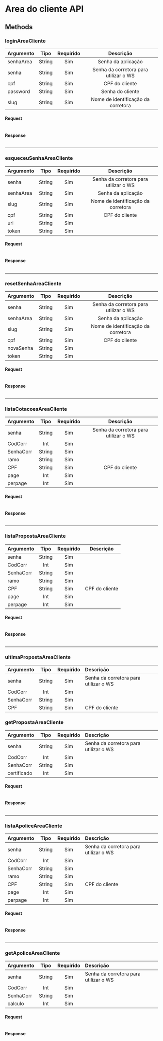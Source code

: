 # Area do cliente API

## Methods

### loginAreaCliente

Argumento | Tipo   | Requirido | Descrição
:-------  | :--:   | :-------: | :-------:
senhaArea | String | Sim       | Senha da aplicação
senha     | String | Sim       | Senha da corretora para utilizar o WS
cpf       | String | Sim       | CPF do cliente
password  | String | Sim       | Senha do cliente
slug      | String | Sim       | Nome de identificação da corretora

#### Request

``` xml
```

#### Response

``` xml
```

---

### esqueceuSenhaAreaCliente

Argumento | Tipo   | Requirido | Descrição
:-------  | :--:   | :-------: | :-------:
senha     | String | Sim | Senha da corretora para utilizar o WS
senhaArea | String | Sim | Senha da aplicação
slug      | String | Sim | Nome de identificação da corretora
cpf       | String | Sim | CPF do cliente
uri       | String | Sim |
token     | String | Sim |

#### Request

``` xml
```

#### Response

``` xml
```

---

### resetSenhaAreaCliente

Argumento | Tipo   | Requirido | Descrição
:-------  | :--:   | :-------: | :-------:
senha     | String | Sim | Senha da corretora para utilizar o WS
senhaArea | String | Sim | Senha da aplicação
slug      | String | Sim | Nome de identificação da corretora
cpf       | String | Sim | CPF do cliente
novaSenha | String | Sim |
token     | String | Sim |

#### Request

``` xml
```

#### Response

``` xml
```

---

### listaCotacoesAreaCliente

Argumento | Tipo   | Requirido | Descrição
:-------  | :--:   | :-------: | :-------:
senha     | String | Sim | Senha da corretora para utilizar o WS
CodCorr   | Int    | Sim |
SenhaCorr | String | Sim |
ramo      | String | Sim |
CPF       | String | Sim | CPF do cliente
page      | Int    | Sim |
perpage   | Int    | Sim |

#### Request

``` xml
```

#### Response

``` xml
```

---

### listaPropostaAreaCliente

Argumento | Tipo   | Requirido | Descrição
:-------  | :--:   | :-------: | :-------:
senha     | String | Sim |
CodCorr   | Int    | Sim |
SenhaCorr | String | Sim |
ramo      | String | Sim |
CPF       | String | Sim | CPF do cliente
page      | Int    | Sim |
perpage   | Int    | Sim |

#### Request

``` xml
```

#### Response

``` xml
```

---

### ultimaPropostaAreaCliente

Argumento    | Tipo   | Requirido | Descrição
:-------     | :--:   | :-------: | :-------
senha        | String | Sim | Senha da corretora para utilizar o WS
CodCorr      | Int    | Sim |
SenhaCorr    | String | Sim |
CPF          | String | Sim | CPF do cliente

### getPropostaAreaCliente

Argumento    | Tipo   | Requirido | Descrição
:-------     | :--:   | :-------: | :-------
senha        | String | Sim | Senha da corretora para utilizar o WS
CodCorr      | Int    | Sim |
SenhaCorr    | String | Sim |
certificado  | Int    | Sim |

#### Request

``` xml
```

#### Response

``` xml
```

---

### listaApoliceAreaCliente

Argumento    | Tipo   | Requirido | Descrição
:-------     | :--:   | :-------: | :-------
senha        | String | Sim | Senha da corretora para utilizar o WS
CodCorr      | Int    | Sim |
SenhaCorr    | String | Sim |
ramo         | String | Sim |
CPF          | String | Sim | CPF do cliente
page         | Int    | Sim |
perpage      | Int    | Sim |

#### Request

``` xml
```

#### Response

``` xml
```

---

### getApoliceAreaCliente

Argumento    | Tipo   | Requirido | Descrição
:-------     | :--:   | :-------: | :-------
senha        | String | Sim | Senha da corretora para utilizar o WS
CodCorr      | Int    | Sim |
SenhaCorr    | String | Sim |
calculo      | Int    | Sim |

#### Request

``` xml
```

#### Response

``` xml
```
